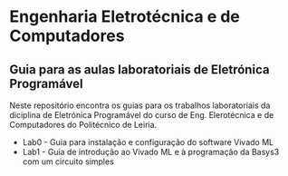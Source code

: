 # Engenharia Eletrotécnica e de Computadores
## Guia para as aulas laboratoriais de Eletrónica Programável

Neste repositório encontra os guias para os trabalhos laboratoriais da diciplina de Eletrónica Programável do curso de Eng. Elerotécnica e de Computadores do Politécnico de Leiria.

* Lab0 - Guia para instalação e configuração do software Vivado ML
* Lab1 - Guia de introdução ao Vivado ML e à programação da Basys3 com um circuito simples
